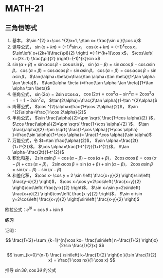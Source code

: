 # MATH-21

## 三角恒等式

1. 基本，
   $\sin ^{2} x+\cos ^{2}x=1, \;\tan x= \frac{\sin x }{\cos x}$ 
2. 诱导公式，
   $\sin(x+k\pi)=(-1)^{k}\sin x$，
   $\cos (x+k\pi)=(-1)^{k}\cos x$，
   $\sin\left( x+(2k+1)\frac{\pi}{2} \right) =(-1)^{k+1}\cos x$，
   $\cos\left( x+(2k+1) \frac{\pi}{2} \right)=(-1)^{k}\sin x$
3. $\sin(\alpha +\beta)=\sin \alpha \cos \beta+\cos \alpha \sin \beta$，
   $\sin(\alpha -\beta)=\sin \alpha \cos \beta-\cos \alpha \sin \beta$，
   $\cos(\alpha+\beta)=\cos \alpha \cos \beta-\sin \alpha \sin \beta$，
   $\cos(\alpha-\beta)=\cos \alpha \cos \beta+\sin \alpha \sin \beta$，
   $\tan(\alpha+\beta)=\frac{\tan \alpha+\tan \beta}{1-\tan \alpha \tan \beta}$，
   $\tan(\alpha-\beta )=\frac{\tan \alpha-\tan \beta}{1+\tan \alpha \tan \beta}$
4. 倍角公式，
   $\sin(2\alpha)=2\sin \alpha \cos \alpha$，
   $\cos(2\alpha)=\cos ^{2}\alpha-\sin ^{2}\alpha=2\cos ^{2}\alpha-1=1-2\sin ^{2}\alpha$，
   $\tan(2\alpha)=\frac{2\tan \alpha}{1-\tan ^{2}\alpha}$
5. 降幂公式，
   $\cos ^{2}\alpha=\frac{1+\cos 2\alpha}{2}$，
   $\sin ^{2}\alpha=\frac{1-\cos 2\alpha}{2}$
6. 半角公式，
   $\sin \frac{\alpha}{2}=\pm \sqrt{ \frac{1-\cos \alpha}{2} }$，
   $\cos \frac{\alpha}{2}=\pm \sqrt{ \frac{1+\cos \alpha}{2} }$，
   $\tan \frac{\alpha}{2}=\pm \sqrt{ \frac{1-\cos \alpha}{1+\cos \alpha} }=\frac{\sin \alpha}{1+\cos \alpha}= \frac{1-\cos \alpha}{\sin \alpha}$
7. 万能公式，令 $t=\tan \frac{\alpha}{2}$，
   $\sin \alpha=\frac{2t}{1+t^{2}}$，
   $\cos \alpha=\frac{1-t^{2}}{1+t^{2}}$，
   $\tan \alpha=\frac{2t}{1-t^{2}}$
8. 积化和差，
   $2\sin \alpha \sin \beta=\cos(\alpha-\beta)-\cos(\alpha+\beta)$，
   $2\cos \alpha \cos \beta=\cos(\alpha-\beta)+\cos(\alpha+\beta)$，
   $2\sin \alpha \cos \beta=\sin(\alpha+\beta)+\sin(\alpha-\beta)$，
   $2\cos \alpha \sin \beta=\sin(\alpha+\beta)-\sin (\alpha-\beta)$
9. 和差化积，
   $\cos x- \cos y = 2 \sin \left(  \frac{x+y}{2} \right)\sin\left( \frac{y-x}{2} \right)$，
   $\cos x+\cos y=2\cos\left( \frac{x+y}{2} \right)\cos\left( \frac{y-x}{2} \right)$，
   $\sin x+\sin y=2\sin\left( \frac{x+y}{2} \right)\cos\left( \frac{x-y}{2} \right)$，
   $\sin x-\sin y=2\cos\left( \frac{x+y}{2} \right)\sin\left( \frac{x-y}{2} \right)$

欧拉公式：$e^{i\theta}=\cos \theta+\mathrm{i}\sin \theta$

**练习**

证明：

$$
\frac{1}{2}+\sum_{k=1}^{n}\cos kx= \frac{\sin\left( n+\frac{1}{2} \right)x}{2\sin \frac{1}{2}x}
$$

$$
\sum_{k=0}^{n-1} \frac{ \sin\left( k+\frac{1}{2} \right)x }{\sin \frac{1}{2} x} = \frac{1-\cos nx}{1-\cos x}
$$


推导 $\sin 3 \theta, \; \cos 3 \theta$ 的公式
